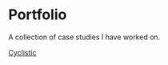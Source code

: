 # Portfolio
A collection of case studies I have worked on. 

[Cyclistic](https://github.com/0scaranders/portfolio/tree/main/Cyclistic)
